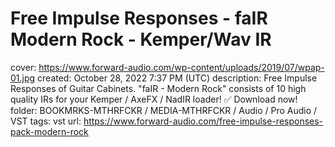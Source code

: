 # Free Impulse Responses - faIR Modern Rock - Kemper/Wav IR

cover: https://www.forward-audio.com/wp-content/uploads/2019/07/wpap-01.jpg
created: October 28, 2022 7:37 PM (UTC)
description: Free Impulse Responses of Guitar Cabinets. "faIR - Modern Rock" consists of 10 high quality IRs for your Kemper / AxeFX / NadIR loader! ✅ Download now!
folder: BOOKMRKS-MTHRFCKR / MEDIA-MTHRFCKR / Audio / Pro Audio / VST
tags: vst
url: https://www.forward-audio.com/free-impulse-responses-pack-modern-rock